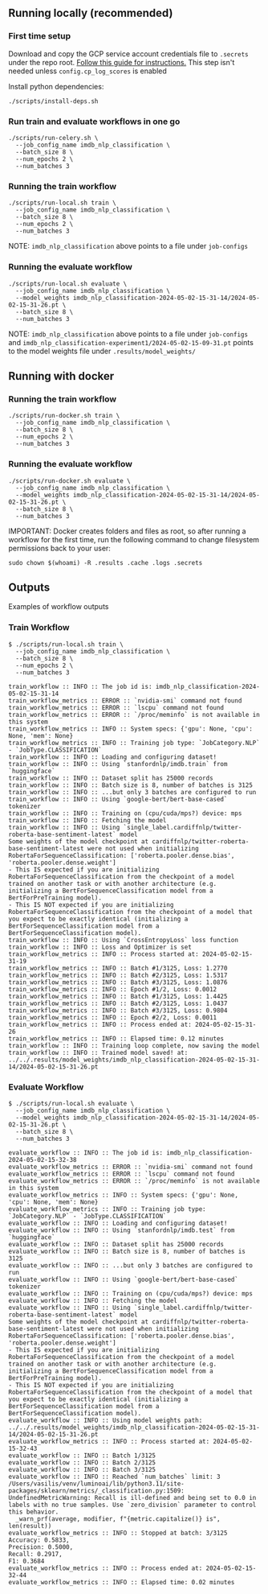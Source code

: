 ## Running locally (recommended)

### First time setup

Download and copy the GCP service account credentials file to `.secrets` under the repo root.
[Follow this guide for instructions.](https://www.notion.so/luminoai/Create-a-GCP-credentials-file-for-pipeline-zen-d2a007730f204ae797db8c0174224ddc)
This step isn't needed unless `config.cp_log_scores` is enabled

Install python dependencies:
```
./scripts/install-deps.sh
```

### Run train and evaluate workflows in one go
```
./scripts/run-celery.sh \
  --job_config_name imdb_nlp_classification \
  --batch_size 8 \
  --num_epochs 2 \
  --num_batches 3
```

### Running the train workflow

```
./scripts/run-local.sh train \
  --job_config_name imdb_nlp_classification \
  --batch_size 8 \
  --num_epochs 2 \
  --num_batches 3
```
NOTE: `imdb_nlp_classification` above points to a file under `job-configs`

### Running the evaluate workflow

```
./scripts/run-local.sh evaluate \
  --job_config_name imdb_nlp_classification \
  --model_weights imdb_nlp_classification-2024-05-02-15-31-14/2024-05-02-15-31-26.pt \
  --batch_size 8 \
  --num_batches 3
```
NOTE: `imdb_nlp_classification` above points to a file under `job-configs` and
`imdb_nlp_classification-experiment1/2024-05-02-15-09-31.pt` points to the
model weights file under `.results/model_weights/`


## Running with docker

### Running the train workflow

```
./scripts/run-docker.sh train \
  --job_config_name imdb_nlp_classification \
  --batch_size 8 \
  --num_epochs 2 \
  --num_batches 3
```

### Running the evaluate workflow

```
./scripts/run-docker.sh evaluate \
  --job_config_name imdb_nlp_classification \
  --model_weights imdb_nlp_classification-2024-05-02-15-31-14/2024-05-02-15-31-26.pt \
  --batch_size 8 \
  --num_batches 3
```

IMPORTANT: Docker creates folders and files as root, so after running a workflow for the first time,
run the following command to change filesystem permissions back to your user:
```
sudo chown $(whoami) -R .results .cache .logs .secrets
```


## Outputs

Examples of workflow outputs

### Train Workflow

```
$ ./scripts/run-local.sh train \
  --job_config_name imdb_nlp_classification \
  --batch_size 8 \
  --num_epochs 2 \
  --num_batches 3

train_workflow :: INFO :: The job id is: imdb_nlp_classification-2024-05-02-15-31-14
train_workflow_metrics :: ERROR :: `nvidia-smi` command not found
train_workflow_metrics :: ERROR :: `lscpu` command not found
train_workflow_metrics :: ERROR :: `/proc/meminfo` is not available in this system
train_workflow_metrics :: INFO :: System specs: {'gpu': None, 'cpu': None, 'mem': None}
train_workflow_metrics :: INFO :: Training job type: `JobCategory.NLP` - `JobType.CLASSIFICATION`
train_workflow :: INFO :: Loading and configuring dataset!
train_workflow :: INFO :: Using `stanfordnlp/imdb.train` from `huggingface`
train_workflow :: INFO :: Dataset split has 25000 records
train_workflow :: INFO :: Batch size is 8, number of batches is 3125
train_workflow :: INFO :: ...but only 3 batches are configured to run
train_workflow :: INFO :: Using `google-bert/bert-base-cased` tokenizer
train_workflow :: INFO :: Training on (cpu/cuda/mps?) device: mps
train_workflow :: INFO :: Fetching the model
train_workflow :: INFO :: Using `single_label.cardiffnlp/twitter-roberta-base-sentiment-latest` model
Some weights of the model checkpoint at cardiffnlp/twitter-roberta-base-sentiment-latest were not used when initializing RobertaForSequenceClassification: ['roberta.pooler.dense.bias', 'roberta.pooler.dense.weight']
- This IS expected if you are initializing RobertaForSequenceClassification from the checkpoint of a model trained on another task or with another architecture (e.g. initializing a BertForSequenceClassification model from a BertForPreTraining model).
- This IS NOT expected if you are initializing RobertaForSequenceClassification from the checkpoint of a model that you expect to be exactly identical (initializing a BertForSequenceClassification model from a BertForSequenceClassification model).
train_workflow :: INFO :: Using `CrossEntropyLoss` loss function
train_workflow :: INFO :: Loss and Optimizer is set
train_workflow_metrics :: INFO :: Process started at: 2024-05-02-15-31-19
train_workflow_metrics :: INFO :: Batch #1/3125, Loss: 1.2770
train_workflow_metrics :: INFO :: Batch #2/3125, Loss: 1.5317
train_workflow_metrics :: INFO :: Batch #3/3125, Loss: 1.0876
train_workflow_metrics :: INFO :: Epoch #1/2, Loss: 0.0012
train_workflow_metrics :: INFO :: Batch #1/3125, Loss: 1.4425
train_workflow_metrics :: INFO :: Batch #2/3125, Loss: 1.0437
train_workflow_metrics :: INFO :: Batch #3/3125, Loss: 0.9804
train_workflow_metrics :: INFO :: Epoch #2/2, Loss: 0.0011
train_workflow_metrics :: INFO :: Process ended at: 2024-05-02-15-31-26
train_workflow_metrics :: INFO :: Elapsed time: 0.12 minutes
train_workflow :: INFO :: Training loop complete, now saving the model
train_workflow :: INFO :: Trained model saved! at: ../../.results/model_weights/imdb_nlp_classification-2024-05-02-15-31-14/2024-05-02-15-31-26.pt
```

### Evaluate Workflow

```
$ ./scripts/run-local.sh evaluate \
  --job_config_name imdb_nlp_classification \
  --model_weights imdb_nlp_classification-2024-05-02-15-31-14/2024-05-02-15-31-26.pt \
  --batch_size 8 \
  --num_batches 3

evaluate_workflow :: INFO :: The job id is: imdb_nlp_classification-2024-05-02-15-32-38
evaluate_workflow_metrics :: ERROR :: `nvidia-smi` command not found
evaluate_workflow_metrics :: ERROR :: `lscpu` command not found
evaluate_workflow_metrics :: ERROR :: `/proc/meminfo` is not available in this system
evaluate_workflow_metrics :: INFO :: System specs: {'gpu': None, 'cpu': None, 'mem': None}
evaluate_workflow_metrics :: INFO :: Training job type: `JobCategory.NLP` - `JobType.CLASSIFICATION`
evaluate_workflow :: INFO :: Loading and configuring dataset!
evaluate_workflow :: INFO :: Using `stanfordnlp/imdb.test` from `huggingface`
evaluate_workflow :: INFO :: Dataset split has 25000 records
evaluate_workflow :: INFO :: Batch size is 8, number of batches is 3125
evaluate_workflow :: INFO :: ...but only 3 batches are configured to run
evaluate_workflow :: INFO :: Using `google-bert/bert-base-cased` tokenizer
evaluate_workflow :: INFO :: Training on (cpu/cuda/mps?) device: mps
evaluate_workflow :: INFO :: Fetching the model
evaluate_workflow :: INFO :: Using `single_label.cardiffnlp/twitter-roberta-base-sentiment-latest` model
Some weights of the model checkpoint at cardiffnlp/twitter-roberta-base-sentiment-latest were not used when initializing RobertaForSequenceClassification: ['roberta.pooler.dense.bias', 'roberta.pooler.dense.weight']
- This IS expected if you are initializing RobertaForSequenceClassification from the checkpoint of a model trained on another task or with another architecture (e.g. initializing a BertForSequenceClassification model from a BertForPreTraining model).
- This IS NOT expected if you are initializing RobertaForSequenceClassification from the checkpoint of a model that you expect to be exactly identical (initializing a BertForSequenceClassification model from a BertForSequenceClassification model).
evaluate_workflow :: INFO :: Using model weights path: ../../.results/model_weights/imdb_nlp_classification-2024-05-02-15-31-14/2024-05-02-15-31-26.pt
evaluate_workflow_metrics :: INFO :: Process started at: 2024-05-02-15-32-43
evaluate_workflow :: INFO :: Batch 1/3125
evaluate_workflow :: INFO :: Batch 2/3125
evaluate_workflow :: INFO :: Batch 3/3125
evaluate_workflow :: INFO :: Reached `num_batches` limit: 3
/Users/vasilis/venv/luminoai/lib/python3.11/site-packages/sklearn/metrics/_classification.py:1509: UndefinedMetricWarning: Recall is ill-defined and being set to 0.0 in labels with no true samples. Use `zero_division` parameter to control this behavior.
  _warn_prf(average, modifier, f"{metric.capitalize()} is", len(result))
evaluate_workflow_metrics :: INFO :: Stopped at batch: 3/3125
Accuracy: 0.5833, 
Precision: 0.5000, 
Recall: 0.2917, 
F1: 0.3684
evaluate_workflow_metrics :: INFO :: Process ended at: 2024-05-02-15-32-44
evaluate_workflow_metrics :: INFO :: Elapsed time: 0.02 minutes
```
